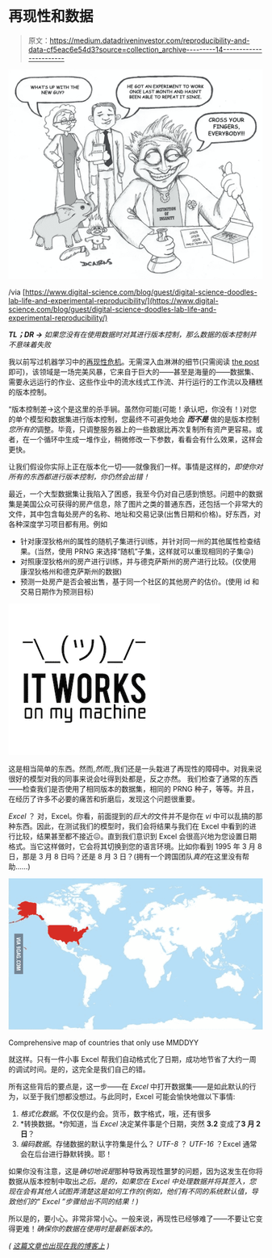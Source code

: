 # 再现性和数据

> 原文：<https://medium.datadriveninvestor.com/reproducibility-and-data-cf5eac6e54d3?source=collection_archive---------14----------------------->

![](img/1db7ed77630797060d5a2775c77bcf2f.png)

/via [https://www.digital-science.com/blog/guest/digital-science-doodles-lab-life-and-experimental-reproducibility/](https://www.digital-science.com/blog/guest/digital-science-doodles-lab-life-and-experimental-reproducibility/)

***TL；DR →*** *如果您没有在使用数据时对其进行版本控制，那么数据的版本控制并不意味着失败*

我以前写过机器学习中的[再现性危机](https://dieswaytoofast.blogspot.com/2018/03/reproducibility-and-machine-learning.html)。无需深入血淋淋的细节(只需阅读 [the post](https://dieswaytoofast.blogspot.com/2018/03/reproducibility-and-machine-learning.html) 即可)，该领域是一场完美风暴，它来自于巨大的——甚至是海量的——数据集、需要永远运行的作业、这些作业中的流水线式工作流、并行运行的工作流以及糟糕的版本控制。

“版本控制差→这个是这里的杀手锏。虽然你可能(可能！承认吧，你没有！)对您的单个模型和数据集进行版本控制，您最终不可避免地会 ***而不是*** 做的是版本控制*您所有的*调整。毕竟，只调整服务器上的一些数据比再次复制所有资产更容易。或者，在一个循环中生成一堆作业，稍微修改一下参数，看看会有什么效果，这样会更快。

让我们假设你实际上正在版本化一切——就像我们一样。事情是这样的，*即使你对所有的东西都进行版本控制，你仍然会出错！*

最近，一个大型数据集让我陷入了困惑，我至今仍对自己感到愤怒。问题中的数据集是美国公众可获得的房产信息，除了图片之类的普通东西，还包括一个非常大的文件，其中包含每处房产的名称、地址和交易记录(出售日期和价格)。好东西，对各种深度学习项目都有用。例如

*   针对康涅狄格州的属性的随机子集进行训练，并针对同一州的其他属性检查结果。(当然，使用 PRNG 来选择“随机”子集，这样就可以重现相同的子集😜)
*   对照康涅狄格州的房产进行训练，并与德克萨斯州的房产进行比较。(仅使用康涅狄格州和德克萨斯州的数据)
*   预测一处房产是否会被出售，基于同一个社区的其他房产的估价。(使用 id 和交易日期作为预测目标)

![](img/c8999342522f5880cb6006b1cb7a67c6.png)

这是相当简单的东西。然而,*然而,*,我们还是一头栽进了再现性的障碍中。对我来说很好的模型对我的同事来说会吐得到处都是，反之亦然。
我们检查了通常的东西——检查我们是否使用了相同版本的数据集，相同的 PRNG 种子，等等。并且，在经历了许多不必要的痛苦和折磨后，发现这个问题很重要。

*Excel* ？
对，Excel。你看，前面提到的*巨大的*文件并不是你在 *vi* 中可以乱搞的那种东西。因此，在测试我们的模型时，我们会将结果与我们在 Excel 中看到的进行比较，结果甚至都不接近😖。直到我们意识到 Excel 会很高兴地为您设置日期格式。当它这样做时，它会将其切换到您的语言环境。比如你看到 1995 年 3 月 8 日，那是 3 月 8 日吗？还是 8 月 3 日？(拥有一个跨国团队*真的*在这里没有帮助……)

![](img/fa5a3e7f4ac25e3c711619d05a6a6686.png)

Comprehensive map of countries that only use MMDDYY

就这样。只有一件小事 Excel 帮我们自动格式化了日期，成功地节省了大约一周的调试时间。是的，这完全是我们自己的错。

所有这些背后的要点是，这一步——在 *Excel* 中打开数据集——是如此默认的行为，以至于我们想都没想过。与此同时，Excel 可能会愉快地做以下事情:

1.  *格式化数据*。不仅仅是约会。货币，数字格式，哦，还有很多
2.  *转换数据。*你知道，当 *Excel* 决定某件事是个日期，突然 **3.2** 变成了**3 月 2 日**？
3.  *编码数据*。存储数据的默认字符集是什么？ *UTF-8* ？ *UTF-16* ？Excel 通常会在后台进行静默转换。耶！

如果你没有注意，这是*确切地说是*那种导致再现性噩梦的问题，因为这发生在你将数据从版本控制中取出*之后。是的，如果您在 Excel 中处理数据并将其签入，您现在会有其他人试图弄清楚这是如何工作的(例如，他们有不同的系统默认值，导致他们的“ *Excel* ”步骤给出不同的结果！)*

所以是的，要小心。非常非常小心。一般来说，再现性已经够难了——不要让它变得更难！*确保你的数据在使用时是最新版本的。*

**(* [*这篇文章也出现在我的博客上*](https://dieswaytoofast.blogspot.com/2018/09/reproducibility-anddata.html) *)**